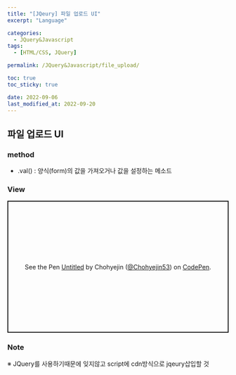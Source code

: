 ```yaml
---
title: "[JQeury] 파일 업로드 UI"
excerpt: "Language"

categories:
  - JQuery&Javascript
tags:
  - [HTML/CSS, JQuery]

permalink: /JQuery&Javascript/file_upload/

toc: true
toc_sticky: true

date: 2022-09-06
last_modified_at: 2022-09-20
---
```


## 파일 업로드 UI 

### method
- .val() 
  : 양식(form)의 값을 가져오거나 값을 설정하는 메소드


### View
<p class="codepen" data-height="300" data-default-tab="html,result" data-slug-hash="NWMqeJV" data-user="Chohyejin53" style="height: 300px; box-sizing: border-box; display: flex; align-items: center; justify-content: center; border: 2px solid; margin: 1em 0; padding: 1em;">
  <span>See the Pen <a href="https://codepen.io/Chohyejin53/pen/NWMqeJV">
  Untitled</a> by Chohyejin (<a href="https://codepen.io/Chohyejin53">@Chohyejin53</a>)
  on <a href="https://codepen.io">CodePen</a>.</span>
</p>
<script async src="https://cpwebassets.codepen.io/assets/embed/ei.js"></script>


### Note
※ JQuery를 사용하기때문에 잊지않고 script에 cdn방식으로 jqeury삽입할 것 
